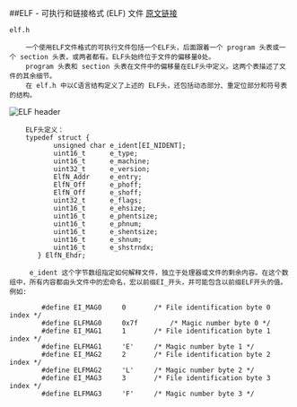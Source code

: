 
##ELF - 可执行和链接格式 (ELF) 文件
[原文链接](https://man7.org/linux/man-pages/man5/elf.5.html)

	elf.h

		一个使用ELF文件格式的可执行文件包括一个ELF头，后面跟着一个 program 头表或一个 section 头表，或两者都有。ELF头始终位于文件的偏移量0处。
		program 头表和 section 头表在文件中的偏移量在ELF头中定义。这两个表描述了文件的其余细节。
		在 elf.h 中以C语言结构定义了上述的 ELF头，还包括动态部分、重定位部分和符号表的结构。
![ELF header](./ELF-header.gif)

		ELF头定义：
		typedef struct {
               unsigned char e_ident[EI_NIDENT];
               uint16_t      e_type;
               uint16_t      e_machine;
               uint32_t      e_version;
               ElfN_Addr     e_entry;
               ElfN_Off      e_phoff;
               ElfN_Off      e_shoff;
               uint32_t      e_flags;
               uint16_t      e_ehsize;
               uint16_t      e_phentsize;
               uint16_t      e_phnum;
               uint16_t      e_shentsize;
               uint16_t      e_shnum;
               uint16_t      e_shstrndx;
           } ElfN_Ehdr;
		
		 e_ident 这个字节数组指定如何解释文件，独立于处理器或文件的剩余内容。在这个数组中，所有内容都由头文件中的宏命名，宏以前缀EI_开头，并可能包含以前缀ELF开头的值。例如:
		 
			#define EI_MAG0		0		/* File identification byte 0 index */
			#define ELFMAG0		0x7f		/* Magic number byte 0 */
			#define EI_MAG1		1		/* File identification byte 1 index */
			#define ELFMAG1		'E'		/* Magic number byte 1 */
			#define EI_MAG2		2		/* File identification byte 2 index */
			#define ELFMAG2		'L'		/* Magic number byte 2 */
			#define EI_MAG3		3		/* File identification byte 3 index */
			#define ELFMAG3		'F'		/* Magic number byte 3 */
		 
